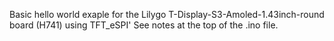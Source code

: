 Basic hello world exaple for the Lilygo T-Display-S3-Amoled-1.43inch-round board (H741) using TFT_eSPI'
See notes at the top of the .ino file.
